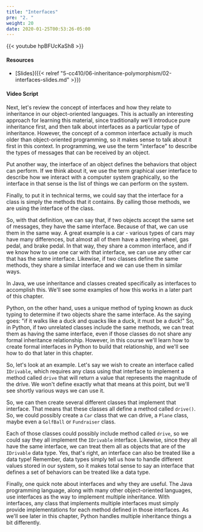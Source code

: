 ```yaml
---
title: "Interfaces"
pre: "2. "
weight: 20
date: 2020-01-25T00:53:26-05:00
---
```


{{< youtube hpBFUcKaSh8 >}}

#### Resources

* [Slides]({{< relref "5-cc410/06-inheritance-polymorphism/02-interfaces-slides.md" >}})

#### Video Script

Next, let's review the concept of interfaces and how they relate to inheritance in our object-oriented languages. This is actually an interesting approach for learning this material, since traditionally we'll introduce pure inheritance first, and then talk about interfaces as a particular type of inheritance. However, the concept of a common interface actually is much older than object-oriented programming, so it makes sense to talk about it first in this context. In programming, we use the term "interface" to describe the types of messages that can be received by an object.

Put another way, the interface of an object defines the behaviors that object can perform. If we think about it, we use the term graphical user interface to describe how we interact with a computer system graphically, so the interface in that sense is the list of things we can perform on the system.

Finally, to put it in technical terms, we could say that the interface for a class is simply the methods that it contains. By calling those methods, we are using the interface of the class.

So, with that definition, we can say that, if two objects accept the same set of messages, they have the same interface. Because of that, we can use them in the same way. A great example is a car - various types of cars may have many differences, but almost all of them have a steering wheel, gas pedal, and brake pedal. In that way, they share a common interface, and if we know how to use one car with that interface, we can use any other car that has the same interface. Likewise, if two classes define the same methods, they share a similar interface and we can use them in similar ways.

In Java, we use inheritance and classes created specifically as interfaces to accomplish this. We'll see some examples of how this works in a later part of this chapter.

Python, on the other hand, uses a unique method of typing known as duck typing to determine if two objects share the same interface. As the saying goes: "if it walks like a duck and quacks like a duck, it must be a duck!" So, in Python, if two unrelated classes include the same methods, we can treat them as having the same interface, even if those classes do not share any formal inheritance relationship. However, in this course we'll learn how to create formal interfaces in Python to build that relationship, and we'll see how to do that later in this chapter. 

So, let's look at an example. Let's say we wish to create an interface called `IDrivable`, which requires any class using that interface to implement a method called `drive` that will return a value that represents the magnitude of the drive. We won't define exactly what that means at this point, but we'll see shortly various ways we can use it.

So, we can then create several different classes that implement that interface. That means that these classes all define a method called `drive()`. So, we could possibly create a `Car` class that we can drive, a `Plane` class, maybe even a `GolfBall` or `Fundraiser` class. 

Each of those classes could possibly include method called `drive`, so we could say they all implement the `IDrivable` interface. Likewise, since they all have the same interface, we can treat them all as objects that are of the `IDrivable` data type. Yes, that's right, an interface can also be treated like a data type! Remember, data types simply tell us how to handle different values stored in our system, so it makes total sense to say an interface that defines a set of behaviors can be treated like a data type.

Finally, one quick note about interfaces and why they are useful. The Java programming language, along with many other object-oriented languages, use interfaces as the way to implement multiple inheritance. With interfaces, any class that implements multiple interfaces must simply provide implementations for each method defined in those interfaces. As we'll see later in this chapter, Python handles multiple inheritance things a bit differently. 

